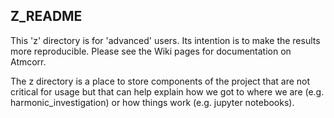 Z_README
--------

This 'z' directory is for 'advanced' users. Its intention is to make the results more reproducible. Please see the Wiki pages for documentation on Atmcorr.

The z directory is a place to store components of the project that are not critical for usage but that can help explain how we got to where we are (e.g. harmonic_investigation) or how things work (e.g. jupyter notebooks).








